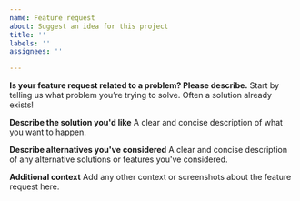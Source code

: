 ```yaml
---
name: Feature request
about: Suggest an idea for this project
title: ''
labels: ''
assignees: ''

---
```


**Is your feature request related to a problem? Please describe.**
Start by telling us what problem you’re trying to solve. Often a solution already exists!

**Describe the solution you'd like**
A clear and concise description of what you want to happen.

**Describe alternatives you've considered**
A clear and concise description of any alternative solutions or features you've considered.

**Additional context**
Add any other context or screenshots about the feature request here.
